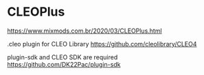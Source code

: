 # CLEOPlus
https://www.mixmods.com.br/2020/03/CLEOPlus.html  

.cleo plugin for CLEO Library
https://github.com/cleolibrary/CLEO4  

plugin-sdk and CLEO SDK are required  
https://github.com/DK22Pac/plugin-sdk
